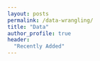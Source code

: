 ```yaml
---
layout: posts
permalink: /data-wrangling/
title: "Data"
author_profile: true
header:
  "Recently Added"
---
```




